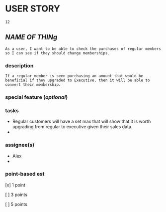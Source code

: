 # USER STORY 
    12
## *NAME OF THINg*
    As a user, I want to be able to check the purchases of regular members so I can see if they should change memberships.

### description
    If a regular member is seen purchasing an amount that would be beneficial if they upgraded to Executive, then it will be able to convert their membership.
### special feature (*optional*)

### tasks
+   Regular customers will have a set max that will show that it is worth upgrading from regular to executive given their sales data. 
+

### assignee(s)
+ Alex
+ 

### point-based est
[x] 1 point

[ ] 3 points

[ ] 5 points
